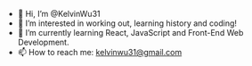- 👋 Hi, I’m @KelvinWu31
- 👀 I’m interested in working out, learning history and coding!
- 🌱 I’m currently learning React, JavaScript and Front-End Web Development.
- 📫 How to reach me: kelvinwu31@gmail.com

<!---
KelvinWu31/KelvinWu31 is a ✨ special ✨ repository because its `README.md` (this file) appears on your GitHub profile.
You can click the Preview link to take a look at your changes.
--->
